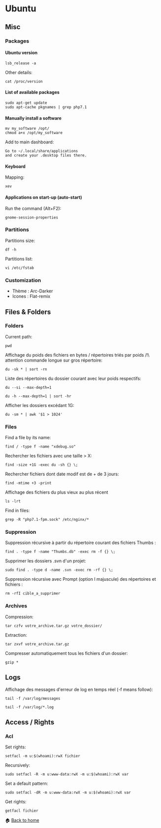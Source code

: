 Ubuntu
====== 

Misc
------

### Packages

#### Ubuntu version
```
lsb_release -a
```

Other details:

```
cat /proc/version
```

#### List of available packages

```
sudo apt-get update
sudo apt-cache pkgnames | grep php7.1
```

#### Manually install a software

```
mv my_software /opt/
chmod a+x /opt/my_software
```

Add to main dashboard:
```
Go to ~/.local/share/applications 
and create your .desktop files there.
```

#### Keyboard

Mapping:
```
xev
```

#### Applications on start-up (auto-start)

Run the command (Alt+F2):
```
gnome-session-properties
```

### Partitions

Partitions size:

`df -h`

Partitions list:

`vi /etc/fstab`

### Customization

* Thème : Arc-Darker
* Icones : Flat-remix


Files & Folders
------

### Folders

Current path:

`pwd`

Affichage du poids des fichiers en bytes / répertoires triés par poids
/!\ attention commande longue sur gros répertoire:

`du -sk * | sort -rn`

Liste des répertoires du dossier courant avec leur poids respectifs:

`du --si --max-depth=1`

`du -h --max-depth=1 | sort -hr`

Afficher les dossiers excédant 1G:

`du -sm * | awk '$1 > 1024'`

### Files

Find a file by its name:

`find / -type f -name "xdebug.so"`

Rechercher les fichiers avec une taille > X:

`find -size +1G -exec du -sh {} \;`

Rechercher fichiers dont date modif est de + de 3 jours:

`find -mtime +3 -print`

Affichage des fichiers du plus vieux au plus récent

`ls -lrt`

Find in files:

`grep -R "php7.1-fpm.sock" /etc/nginx/*`


### Suppression

Suppression récursive à partir du répertoire courant des fichiers Thumbs :

`find . -type f -name "Thumbs.db" -exec rm -f {} \;`

Supprimer les dossiers .svn d'un projet:

`sudo find . -type d -name .svn -exec rm -rf {} \;`

Suppression récursive avec Prompt (option I majuscule) des répertoires et fichiers :

`rm -rfI cible_a_supprimer`

### Archives

Compression:

`tar czfv votre_archive.tar.gz votre_dossier/`

Extraction:

`tar zxvf votre_archive.tar.gz`

Compresser automatiquement tous les fichiers d'un dossier:

`gzip *`


Logs
------

Affichage des messages d'erreur de log en temps réel (-f means follow): 

`tail -f /var/log/messages`

`tail -f /var/log/*.log`


Access / Rights
------

### Acl

Set rights:

`setfacl -m u:$(whoami):rwX fichier`

Recursively:

`sudo setfacl -R -m u:www-data:rwX -m u:$(whoami):rwX var`

Set a default pattern:

`sudo setfacl -dR -m u:www-data:rwX -m u:$(whoami):rwX var`

Get rights:

`getfacl fichier`



:house: [Back to home](README.md)